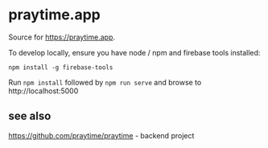 # praytime.app

Source for https://praytime.app.

To develop locally, ensure you have node / npm and firebase tools installed:

```
npm install -g firebase-tools
```

Run `npm install` followed by `npm run serve` and browse to http://localhost:5000

## see also

https://github.com/praytime/praytime - backend project
